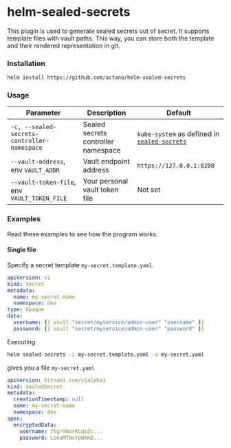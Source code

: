 # helm-sealed-secrets

This plugin is used to generate sealed secrets out of secret. It supports template files with vault paths.
This way, you can store both the template and their rendered representation in git.

### Installation

```bash
helm install https://github.com/actano/helm-sealed-secrets
```

### Usage
| Parameter                                    | Description                          | Default                                                                                        |
| ---------------------------------            | ------------------------------------ | ----------------------------------------------------------------------------                   |
| `-c, --sealed-secrets-controller-namespace`  | Sealed secrets controller namespace  | `kube-system` as defined in [`sealed-secrets`](https://github.com/bitnami-labs/sealed-secrets) |
| `--vault-address`, env `VAULT_ADDR`          | Vault endpoint address               | `https://127.0.0.1:8200`                                                                       |
| `--vault-token-file`, env `VAULT_TOKEN_FILE` | Your personal vault token file       | Not set                                                                                        |


### Examples

Read these examples to see how the program works.

#### Single file

Specify a secret template `my-secret.template.yaml`.
```yaml
apiVersion: v1
kind: Secret
metadata:
  name: my-secret-name
  namespace: dev
type: Opaque
data:
  username: {{ vault "secret/myservice/admin-user" "username" }}
  password: {{ vault "secret/myservice/admin-user" "password" }}
```

Executing

```bash
helm sealed-secrets -i my-secret.template.yaml -o my-secret.yaml
```

gives you a file `my-secret.yaml`

```yaml
apiVersion: bitnami.com/v1alpha1
kind: SealedSecret
metadata:
  creationTimestamp: null
  name: my-secret-name
  namespace: dev
spec:
  encryptedData:
    username: 7tgrVWorKLqoZc...
    password: LbeaMTWxTpWAKD...
```
